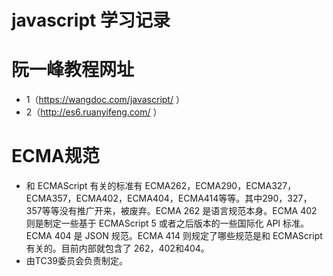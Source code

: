 # javascript 学习记录
# 阮一峰教程网址
* 1（https://wangdoc.com/javascript/ ）
* 2（http://es6.ruanyifeng.com/ ）
# ECMA规范
* 和 ECMAScript 有关的标准有 ECMA262，ECMA290，ECMA327，ECMA357，ECMA402，ECMA404，ECMA414等等。其中290，327，357等等没有推广开来，被废弃。ECMA 262 是语言规范本身。ECMA 402 则是制定一些基于 ECMAScript 5 或者之后版本的一些国际化 API 标准。ECMA 404 是 JSON 规范。ECMA 414 则规定了哪些规范是和 ECMAScript 有关的。目前内部就包含了 262，402和404。
* 由TC39委员会负责制定。


